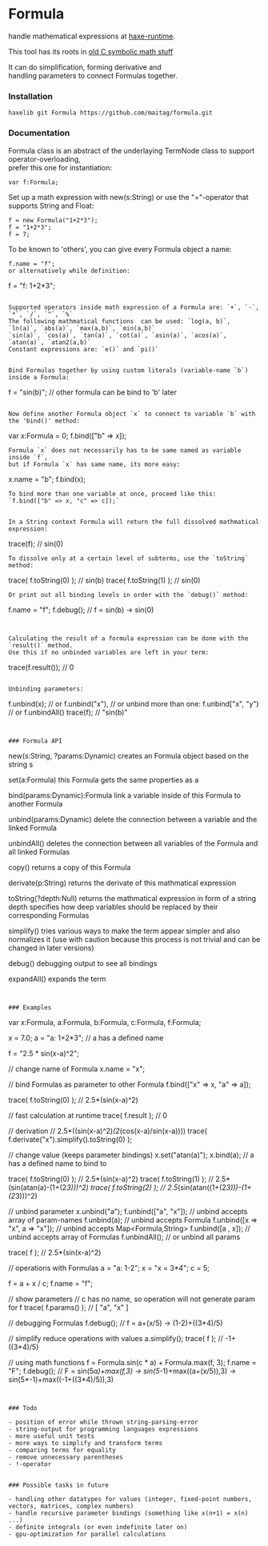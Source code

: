 # Formula
handle mathematical expressions at [haxe-runtime](https://haxe.org).  

This tool has its roots in [old C symbolic math stuff](https://github.com/maitag/lyapunov-c)  

It can do simplification, forming derivative and  
handling parameters to connect Formulas together.  


### Installation
```
haxelib git Formula https://github.com/maitag/formula.git
```

### Documentation
Formula class is an abstract of the underlaying TermNode class to support operator-overloading,  
prefer this one for instantiation:
```
var f:Formula;
```

Set up a math expression with new(s:String) or use the "="-operator that supports String and Float:
```
f = new Formula("1+2*3");
f = "1+2*3";
f = 7;
```

To be known to 'others', you can give every Formula object a name:
```
f.name = "f";
or alternatively while definition:
```
f = "f: 1+2*3";
```

Supported operators inside math expression of a Formula are: `+`, `-`, `*`, `/`, `^`, `%`  
The following mathmatical functions  can be used: `log(a, b)`, `ln(a)`, `abs(a)`, `max(a,b)`, `min(a,b)`  
`sin(a)`, `cos(a)`, `tan(a)`, `cot(a)`, `asin(a)`, `acos(a)`, `atan(a)`, `atan2(a,b)`  
Constant expressions are: `e()` and `pi()`  


Bind Formulas together by using custom literals (variable-name `b`) inside a Formula:
```
f = "sin(b)";  // other formula can be bind to 'b' later
```

Now define another Formula object `x` to connect to variable `b` with the 'bind()' method:
```
var x:Formula = 0;
f.bind(["b" => x]); 
```
Formula `x` does not necessarily has to be same named as variable inside `f`,  
but if Formula `x` has same name, its more easy:
```
x.name = "b";
f.bind(x);
```
To bind more than one variable at once, proceed like this: `f.bind(["b" => x, "c" => c]);`


In a String context Formula will return the full dissolved mathmatical expression:
```
trace(f); // sin(0)
```
To dissolve only at a certain level of subterms, use the `toString` method:
```
trace( f.toString(0) ); // sin(b)
trace( f.toString(1) ); // sin(0)
```
Or print out all binding levels in order with the `debug()` method:
```
f.name = "f";
f.debug(); // f = sin(b) -> sin(0)
```


Calculating the result of a formula expression can be done with the `result()` method.  
Use this if no unbinded variables are left in your term:
```
trace(f.result()); // 0
```

Unbinding parameters:
```
f.unbind(x);
// or f.unbind("x"),
// or unbind more than one: f.unbind["x", "y")
// or f.unbindAll()
trace(f); // "sin(b)"
```


### Formula API
```
new(s:String, ?params:Dynamic)
	creates an Formula object based on the string s

set(a:Formula)
	this Formula gets the same properties as a

bind(params:Dynamic):Formula
	link a variable inside of this Formula to another Formula

unbind(params:Dynamic)
	delete the connection between a variable and the linked Formula

unbindAll()
	deletes the connection between all variables of the Formula and all linked Formulas

copy()
	returns a copy of this Formula

derivate(p:String)
	returns the derivate of this mathmatical expression

toString(?depth:Null<Int>)
	returns the mathmatical expression in form of a string
	depth specifies how deep variables should be replaced by their corresponding Formulas

simplify()
	tries various ways to make the term appear simpler
	and also normalizes it
	(use with caution because this process is not trivial and can be changed in later versions)

debug()
	debugging output to see all bindings

expandAll()
	expands the term
```


### Examples
```
var x:Formula, a:Formula, b:Formula, c:Formula, f:Formula;

x = 7.0;
a = "a: 1+2*3";  // a has a defined name

f = "2.5 * sin(x-a)^2";

// change name of Formula
x.name = "x";

// bind Formulas as parameter to other Formula
f.bind(["x" => x, "a" => a]);

trace( f.toString(0) ); // 2.5*(sin(x-a)^2)

// fast calculation at runtime
trace( f.result );      // 0

// derivation           // 2.5*((sin(x-a)^2)*(2*(cos(x-a)/sin(x-a))))
trace( f.derivate("x").simplify().toString(0) );

// change value (keeps parameter bindings)
x.set("atan(a)");
x.bind(a);              // a has a defined name to bind to

trace( f.toString(0) ); // 2.5*(sin(x-a)^2)
trace( f.toString(1) ); // 2.5*(sin(atan(a)-(1+(2*3)))^2)
trace( f.toString(2) ); // 2.5*(sin(atan((1+(2*3)))-(1+(2*3)))^2)

// unbind parameter
x.unbind("a");
f.unbind(["a", "x"]); // unbind accepts array of param-names
f.unbind(a);          // unbind accepts Formula
f.unbind([x => "x", a => "x"]);  // unbind accepts Map<Formula,String>
f.unbind([a , x]);    // unbind accepts array of Formulas
f.unbindAll();        // or unbind all params

trace( f );  // 2.5*(sin(x-a)^2)

// operations with Formulas
a = "a: 1-2"; 
x = "x = 3*4";
c = 5;

f = a + x / c;
f.name = "f";

// show parameters
// c has no name, so operation will not generate param for f
trace( f.params() ); // [ "a", "x" ]

// debugging Formulas
f.debug(); // f = a+(x/5) -> (1-2)+((3*4)/5)

// simplify reduce operations with values
a.simplify();
trace( f );             // -1+((3*4)/5)

// using math functions
f = Formula.sin(c * a) + Formula.max(f, 3);
f.name = "F";
f.debug(); // F = sin(5*a)+max(f,3) -> sin(5*-1)+max((a+(x/5)),3) -> sin(5*-1)+max((-1+((3*4)/5)),3)
```


### Todo

- position of error while thrown string-parsing-error
- string-output for programming languages expressions
- more useful unit tests
- more ways to simplify and transform terms
- comparing terms for equality
- remove unnecessary parentheses
- !-operator


### Possible tasks in future

- handling other datatypes for values (integer, fixed-point numbers, vectors, matrices, complex numbers)
- handle recursive parameter bindings (something like x(n+1) = x(n) ...)
- definite integrals (or even indefinite later on)
- gpu-optimization for parallel calculations
